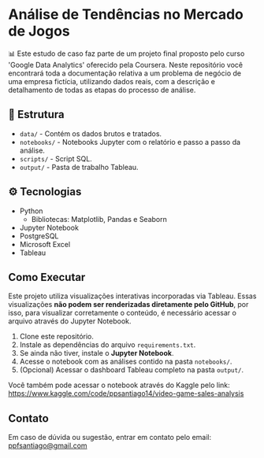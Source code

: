 # Análise de Tendências no Mercado de Jogos
📊 Este estudo de caso faz parte de um projeto final proposto pelo curso 'Google Data Analytics' oferecido pela Coursera. Neste repositório você encontrará toda a documentação relativa a um problema de negócio de uma empresa fictícia, utilizando dados reais, com a descrição e detalhamento de todas as etapas do processo de análise.

## 📁 Estrutura

* `data/` - Contém os dados brutos e tratados.
* `notebooks/` - Notebooks Jupyter com o relatório e passo a passo da análise.
* `scripts/` - Script SQL.
* `output/` - Pasta de trabalho Tableau.

## ⚙️ Tecnologias

* Python
  * Bibliotecas: Matplotlib, Pandas e Seaborn
* Jupyter Notebook
* PostgreSQL
* Microsoft Excel
* Tableau

## Como Executar
Este projeto utiliza visualizações interativas incorporadas via Tableau. Essas visualizações **não podem ser renderizadas diretamente pelo GitHub**, por isso, para visualizar corretamente o conteúdo, é necessário acessar o arquivo através do Jupyter Notebook.

1. Clone este repositório.
2. Instale as dependências do arquivo `requirements.txt`.
3. Se ainda não tiver, instale o **Jupyter Notebook**.
4. Acesse o notebook com as análises contido na pasta `notebooks/`.
5. (Opcional) Acessar o dashboard Tableau completo na pasta `output/`.

Você também pode acessar o notebook através do Kaggle pelo link: https://www.kaggle.com/code/ppsantiago14/video-game-sales-analysis


## Contato
Em caso de dúvida ou sugestão, entrar em contato pelo email: ppfsantiago@gmail.com
